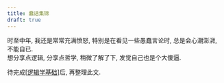 ```yaml
---
title: 蠢话集锦
draft: true
---
```


时至中年, 我还是常常充满愤怒, 特别是在看见一些愚蠢言论时, 总是会心潮澎湃, 不能自已.  
想分享点逻辑, 分享点哲学, 稍微了解了下, 发觉自己也是个大傻逼.

待完成[[逻辑学基础]]后, 再整理此文.

[//begin]: # "Autogenerated link references for markdown compatibility"
[逻辑学基础]: %E9%80%BB%E8%BE%91%E5%AD%A6%E5%9F%BA%E7%A1%80 "逻辑学基础"
[//end]: # "Autogenerated link references"

